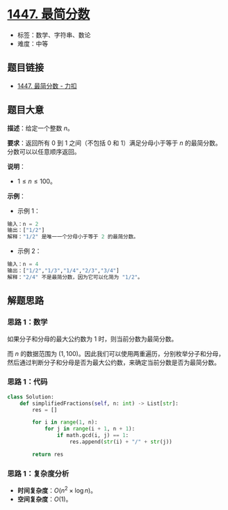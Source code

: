 # [1447. 最简分数](https://leetcode.cn/problems/simplified-fractions/)

- 标签：数学、字符串、数论
- 难度：中等

## 题目链接

- [1447. 最简分数 - 力扣](https://leetcode.cn/problems/simplified-fractions/)

## 题目大意

**描述**：给定一个整数 $n$。

**要求**：返回所有 $0$ 到 $1$ 之间（不包括 $0$ 和 $1$）满足分母小于等于 $n$ 的最简分数。分数可以以任意顺序返回。

**说明**：

- $1 \le n \le 100$。

**示例**：

- 示例 1：

```python
输入：n = 2
输出：["1/2"]
解释："1/2" 是唯一一个分母小于等于 2 的最简分数。
```

- 示例 2：

```python
输入：n = 4
输出：["1/2","1/3","1/4","2/3","3/4"]
解释："2/4" 不是最简分数，因为它可以化简为 "1/2"。
```

## 解题思路

### 思路 1：数学

如果分子和分母的最大公约数为 $1$ 时，则当前分数为最简分数。

而 $n$ 的数据范围为 $(1, 100)$。因此我们可以使用两重遍历，分别枚举分子和分母，然后通过判断分子和分母是否为最大公约数，来确定当前分数是否为最简分数。

### 思路 1：代码

```python
class Solution:
    def simplifiedFractions(self, n: int) -> List[str]:
        res = []

        for i in range(1, n):
            for j in range(i + 1, n + 1):
                if math.gcd(i, j) == 1:
                    res.append(str(i) + "/" + str(j))

        return res
```

### 思路 1：复杂度分析

- **时间复杂度**：$O(n^2 \times \log n)$。
- **空间复杂度**：$O(1)$。

